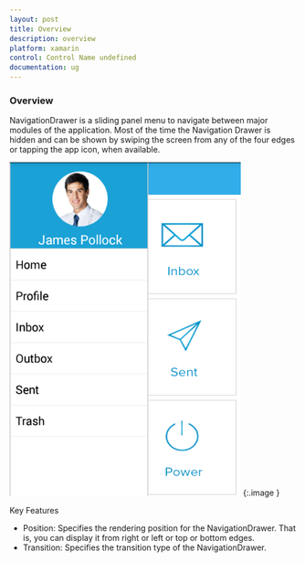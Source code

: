 ```yaml
---
layout: post
title: Overview
description: overview
platform: xamarin
control: Control Name undefined
documentation: ug
---
```


### Overview

NavigationDrawer is a sliding panel menu to navigate between major modules of the application.  Most of the time the Navigation Drawer is hidden and can be shown by swiping the screen from any of the four edges or tapping the app icon, when available.

![C:/Users/nithishreddiar/Desktop/Screenshot_2015-07-06-09-52-15.png](Overview_images/Overview_img1.png)
{:.image }


Key Features

* Position: Specifies the rendering position for the NavigationDrawer. That is, you can display it from right or left or top or bottom edges.
* Transition: Specifies the transition type of the NavigationDrawer. 
